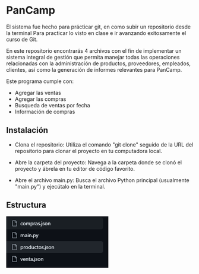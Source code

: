 # PanCamp

El sistema fue hecho para prácticar git, en como subir un repositorio desde la terminal Para practicar lo visto en clase e ir avanzando exitosamente el curso de Git.

En este repositorio encontrarás 4 archivos con el fin de  implementar un sistema integral de gestión que permita manejar todas las operaciones relacionadas con la administración de productos, proveedores, empleados, clientes, así como la generación de informes relevantes para PanCamp.

Este programa cumple con:
* Agregar las ventas
* Agregar las compras
* Busqueda de ventas por fecha
* Información de compras

## Instalación
* Clona el repositorio: Utiliza el comando "git clone" seguido de la URL del repositorio para clonar el proyecto en tu computadora local.

* Abre la carpeta del proyecto: Navega a la carpeta donde se clonó el proyecto y ábrela en tu editor de código favorito.

* Abre el archivo main.py: Busca el archivo Python principal (usualmente "main.py") y ejecútalo en la terminal.
## Estructura
![alt text](image.png)